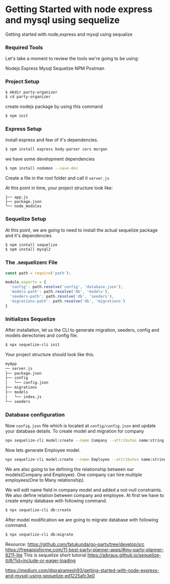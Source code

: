 # Getting Started with node express and mysql using sequelize
Getting started with node,express and mysql using sequalize

### Required Tools
Let's take a moment to review the tools we're going to be using:

Nodejs
Express
Mysql
Sequelize
NPM
Postman

### Project Setup
```sh
$ mkdir party-organizer
$ cd party-organizer
```
create nodejs package by using this command

```sh
$ npm init
```
### Express Setup

install express and few of it's dependencies.
```sh
$ npm install express body-parser cors morgan
```

we have some development dependencies

```sh
$ npm install nodemon --save-dev
```
Create a file in the root folder and call it `server.js`

At this point in time, your project structure look like:

```
├── app.js
├── package.json
└── node_modules
```
### Sequelize Setup
At this point, we are going to need to install the actual sequelize package and it's dependencies

```sh
$ npm isntall sequelize 
$ npm install mysql2
```
### The .sequelizerc File
```js
const path = require('path');

module.exports = {
  'config': path.resolve('config', 'database.json'),
  'models-path': path.resolve('db', 'models'),
  'seeders-path': path.resolve('db', 'seeders'),
  'migrations-path': path.resolve('db', 'migrations')
}
```

### Initializes Sequelize
After installation, let us the CLI to generate migration, seeders, config and models derectories and config file.
```sh
$ npx sequelize-cli init
```
Your project structure should look like this.
```sh
myApp
── server.js
├── package.json
├── config
│   └── config.json
├── migrations
├── models
│   └── index.js
└── seeders
```
### Database configuration
Now `config.json` file which is located at `config/config.json` and update your database details.
To create model and migration for company
```sh
npx sequelize-cli model:create --name Company --attributes name:string
```
Now lets generate Employee model. 
```sh
npx sequelize-cli model:create --name Employee --attributes name:string,designation:string,salary:number
```
We are also going to be defining the relationship between our models(Company and Employee). One company can hire multiple employees(One to Many relationship).

We will edit name field in company model and added a not-null constraints.
We also define relation between company and employee.
At first we have to create empty database with following command.

```sh
$ npx sequelize-cli db:create
```
After model modification we are going to migrate database with following command.

```sh
$ npx sequelize-cli db:migrate
```
Resource:
https://github.com/fatukunda/go-party/tree/develop/src
https://freeappsforme.com/11-best-party-planner-apps/#my-party-planner-8211-lite
This is sequelize short tutorial
https://ajbraus.github.io/sequelize-it/#/?id=include-or-eager-loading

https://medium.com/@prajramesh93/getting-started-with-node-express-and-mysql-using-sequelize-ed1225afc3e0

